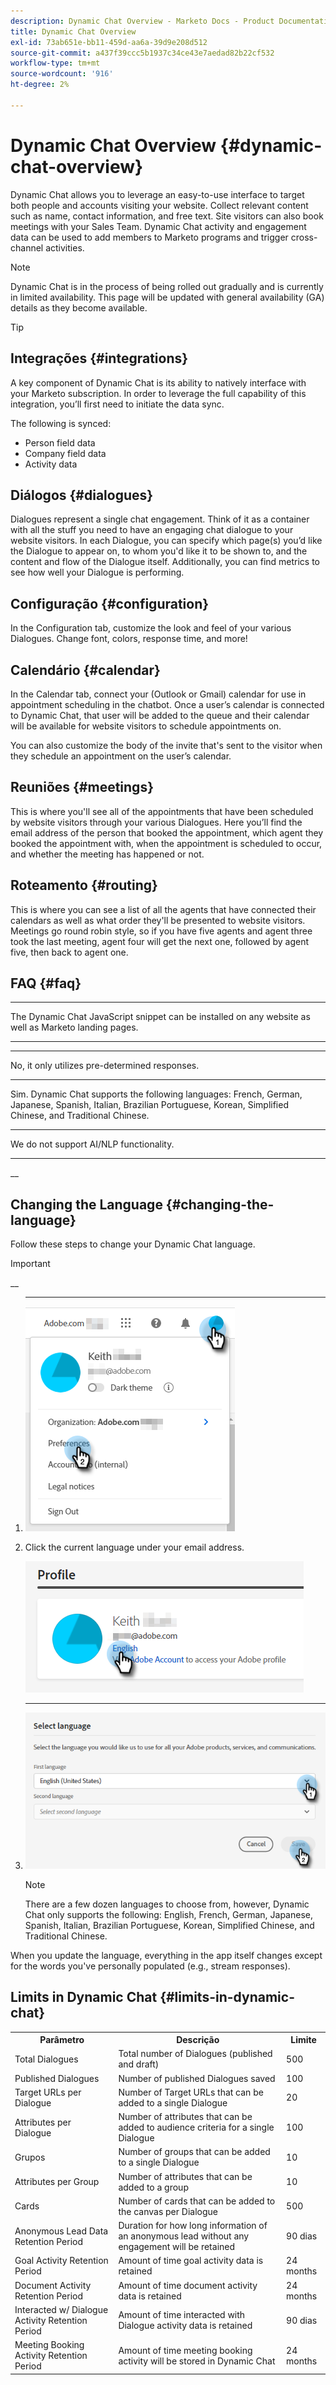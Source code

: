 ```yaml
---
description: Dynamic Chat Overview - Marketo Docs - Product Documentation
title: Dynamic Chat Overview
exl-id: 73ab651e-bb11-459d-aa6a-39d9e208d512
source-git-commit: a437f39ccc5b1937c34ce43e7aedad82b22cf532
workflow-type: tm+mt
source-wordcount: '916'
ht-degree: 2%

---
```


# Dynamic Chat Overview {#dynamic-chat-overview}

Dynamic Chat allows you to leverage an easy-to-use interface to target both people and accounts visiting your website. Collect relevant content such as name, contact information, and free text. Site visitors can also book meetings with your Sales Team. Dynamic Chat activity and engagement data can be used to add members to Marketo programs and trigger cross-channel activities.

>[!NOTE]
>
>Dynamic Chat is in the process of being rolled out gradually and is currently in limited availability. This page will be updated with general availability (GA) details as they become available.

>[!TIP]
>
>[](https://experienceleague.adobe.com/docs/marketo-learn/tutorials/dynamic-chat/dynamic-chat-overview.html)

## Integrações {#integrations}

A key component of Dynamic Chat is its ability to natively interface with your Marketo subscription. In order to leverage the full capability of this integration, you’ll first need to initiate the data sync. [](/help/marketo/product-docs/demand-generation/dynamic-chat/connect-dynamic-chat-to-marketo.md)

The following is synced:

* Person field data
* Company field data
* Activity data

## Diálogos {#dialogues}

Dialogues represent a single chat engagement. Think of it as a container with all the stuff you need to have an engaging chat dialogue to your website visitors. In each Dialogue, you can specify which page(s) you’d like the Dialogue to appear on, to whom you&#39;d like it to be shown to, and the content and flow of the Dialogue itself. Additionally, you can find metrics to see how well your Dialogue is performing. [](/help/marketo/product-docs/demand-generation/dynamic-chat/dialogues/dialogue-overview.md)

## Configuração {#configuration}

In the Configuration tab, customize the look and feel of your various Dialogues. Change font, colors, response time, and more! [](/help/marketo/product-docs/demand-generation/dynamic-chat/configuration.md)

## Calendário {#calendar}

In the Calendar tab, connect your (Outlook or Gmail) calendar for use in appointment scheduling in the chatbot. Once a user’s calendar is connected to Dynamic Chat, that user will be added to the queue and their calendar will be available for website visitors to schedule appointments on.

You can also customize the body of the invite that&#39;s sent to the visitor when they schedule an appointment on the user’s calendar.

## Reuniões {#meetings}

This is where you&#39;ll see all of the appointments that have been scheduled by website visitors through your various Dialogues. Here you’ll find the email address of the person that booked the appointment, which agent they booked the appointment with, when the appointment is scheduled to occur, and whether the meeting has happened or not.

## Roteamento {#routing}

This is where you can see a list of all the agents that have connected their calendars as well as what order they&#39;ll be presented to website visitors. Meetings go round robin style, so if you have five agents and agent three took the last meeting, agent four will get the next one, followed by agent five, then back to agent one.

## FAQ {#faq}

****

The Dynamic Chat JavaScript snippet can be installed on any website as well as Marketo landing pages.

****

[](#limits-in-dynamic-chat)

****

No, it only utilizes pre-determined responses.

****

Sim. Dynamic Chat supports the following languages: French, German, Japanese, Spanish, Italian, Brazilian Portuguese, Korean, Simplified Chinese, and Traditional Chinese. [](#changing-the-language)

****

We do not support AI/NLP functionality.

****

__

## Changing the Language {#changing-the-language}

Follow these steps to change your Dynamic Chat language.

>[!IMPORTANT]
>
>__

1. ****

   ![](assets/dynamic-chat-overview-1.png)

1. Click the current language under your email address.

   ![](assets/dynamic-chat-overview-2.png)

1. ****

   ![](assets/dynamic-chat-overview-3.png)

   >[!NOTE]
   >
   >There are a few dozen languages to choose from, however, Dynamic Chat only supports the following: English, French, German, Japanese, Spanish, Italian, Brazilian Portuguese, Korean, Simplified Chinese, and Traditional Chinese.

When you update the language, everything in the app itself changes except for the words you&#39;ve personally populated (e.g., stream responses).

## Limits in Dynamic Chat {#limits-in-dynamic-chat}

<table>
  <th>Parâmetro</th>
  <th>Descrição</th>
  <th>Limite</th>
 <tr>
  <td>Total Dialogues</td>
  <td>Total number of Dialogues (published and draft)</td>
  <td>500</td>
 </tr>
 <tr>
  <td>Published Dialogues</td>
  <td>Number of published Dialogues saved</td>
  <td>100</td>
 </tr>
 <tr>
  <td>Target URLs per Dialogue</td>
  <td>Number of Target URLs that can be added to a single Dialogue</td>
  <td>20</td>
 </tr>
 <tr>
  <td>Attributes per Dialogue</td>
  <td>Number of attributes that can be added to audience criteria for a single Dialogue</td>
  <td>100</td>
 </tr>
 <tr>
  <td>Grupos</td>
  <td>Number of groups that can be added to a single Dialogue</td>
  <td>10</td>
 </tr>
 <tr>
  <td>Attributes per Group</td>
  <td>Number of attributes that can be added to a group</td>
  <td>10</td>
 </tr>
 <tr>
  <td>Cards</td>
  <td>Number of cards that can be added to the canvas per Dialogue</td>
  <td>500</td>
 </tr>
 <tr>
  <td>Anonymous Lead Data Retention Period</td>
  <td>Duration for how long information of an anonymous lead without any engagement will be retained</td>
  <td>90 dias</td>
 </tr>
 <tr>
  <td>Goal Activity Retention Period</td>
  <td>Amount of time goal activity data is retained</td>
  <td>24 months</td>
 </tr>
 <tr>
  <td>Document Activity Retention Period</td>
  <td>Amount of time document activity data is retained</td>
  <td>24 months</td>
 </tr>
 <tr>
  <td>Interacted w/ Dialogue Activity Retention Period</td>
  <td>Amount of time interacted with Dialogue activity data is retained</td>
  <td>90 dias</td>
 </tr>
 <tr>
  <td>Meeting Booking Activity Retention Period</td>
  <td>Amount of time meeting booking activity will be stored in Dynamic Chat</td>
  <td>24 months</td>
 </tr>
</table>
